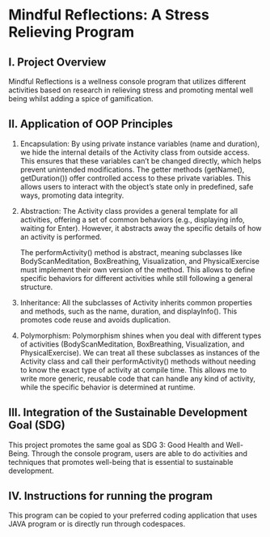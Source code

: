 # **Mindful Reflections: A Stress Relieving Program**

## I. Project Overview
Mindful Reflections is a wellness console program that utilizes different activities based on research in relieving stress and promoting mental well being whilst adding a spice of gamification.

## II. Application of OOP Principles


1. Encapsulation:
    By using private instance variables (name and duration), we hide the internal details of the Activity class from outside access. This ensures that these variables can’t be changed directly, which helps prevent unintended modifications. The getter methods (getName(), getDuration()) offer controlled access to these private variables. This allows users to interact with the object’s state only in predefined, safe ways, promoting data integrity.

2. Abstraction:
    The Activity class provides a general template for all activities, offering a set of common behaviors (e.g., displaying info, waiting for Enter). However, it abstracts away the specific details of how an activity is performed.
    
    The performActivity() method is abstract, meaning subclasses like BodyScanMeditation, BoxBreathing, Visualization, and PhysicalExercise must implement their own version of the method. This allows to define specific behaviors for different activities while still following a general structure.

3. Inheritance:
    All the subclasses of Activity inherits common properties and methods, such as the name, duration, and displayInfo(). This promotes code reuse and avoids duplication.

4. Polymorphism:
    Polymorphism shines when you deal with different types of activities (BodyScanMeditation, BoxBreathing, Visualization, and PhysicalExercise). We can treat all these subclasses as instances of the Activity class and call their performActivity() methods without needing to know the exact type of activity at compile time. This allows me to write more generic, reusable code that can handle any kind of activity, while the specific behavior is determined at runtime. 
    
## III. Integration of the Sustainable Development Goal (SDG)
This project promotes the same goal as SDG 3: Good Health and Well-Being. Through the console program, users are able to do activities and techniques that promotes well-being that is essential to sustainable development.

## IV. Instructions for running the program
This program can be copied to your preferred coding application that uses JAVA program or is directly run through codespaces.